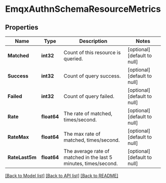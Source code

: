 # EmqxAuthnSchemaResourceMetrics

## Properties
Name | Type | Description | Notes
------------ | ------------- | ------------- | -------------
**Matched** | **int32** | Count of this resource is queried. | [optional] [default to null]
**Success** | **int32** | Count of query success. | [optional] [default to null]
**Failed** | **int32** | Count of query failed. | [optional] [default to null]
**Rate** | **float64** | The rate of matched, times/second. | [optional] [default to null]
**RateMax** | **float64** | The max rate of matched, times/second. | [optional] [default to null]
**RateLast5m** | **float64** | The average rate of matched in the last 5 minutes, times/second. | [optional] [default to null]

[[Back to Model list]](../README.md#documentation-for-models) [[Back to API list]](../README.md#documentation-for-api-endpoints) [[Back to README]](../README.md)

